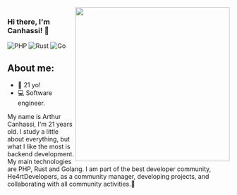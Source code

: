 <img align="right" src="https://agencefl.com/wp-content/uploads/2020/05/creation-site-internet-perpignan-1.png" height="350"/>

### Hi there, I'm Canhassi! 👋

![PHP](https://img.shields.io/badge/php-%23777BB4.svg?style=for-the-badge&logo=php&logoColor=white)
![Rust](https://img.shields.io/badge/rust-%23000000.svg?style=for-the-badge&logo=rust&logoColor=white)
![Go](https://img.shields.io/badge/go-%2300ADD8.svg?style=for-the-badge&logo=go&logoColor=white)

## About me:
- 🎂 21 yo!
- 💻 Software engineer.

My name is Arthur Canhassi, I'm 21 years old. I study a little about everything, but what I like the most is backend development. My main technologies are PHP, Rust and Golang. I am part of the best developer community, He4rtDevelopers, as a community manager, developing projects, and collaborating with all community activities.💜
